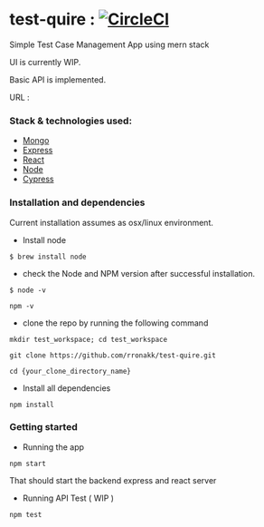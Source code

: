 # test-quire : [![CircleCI](https://circleci.com/gh/rronakk/test-quire.svg?style=svg)](https://circleci.com/gh/rronakk/test-quire)
Simple Test Case Management App using mern stack

UI is currently WIP.

Basic API is implemented.

URL : 

### Stack & technologies used:
* [Mongo](https://www.mongodb.com/) 
* [Express](https://expressjs.com/)
* [React](https://reactjs.org/)
* [Node](https://nodejs.org/en/)
* [Cypress](https://www.cypress.io/)

### Installation and dependencies

Current installation assumes as osx/linux environment.

* Install node 
```
$ brew install node

```
* check the Node and NPM version after successful installation.

```
$ node -v
```
```
npm -v
```
* clone the repo by running the following command
```
mkdir test_workspace; cd test_workspace

git clone https://github.com/rronakk/test-quire.git

cd {your_clone_directory_name}
```

* Install all dependencies
```
npm install
```
### Getting started

* Running the app
```
npm start
```
That should start the backend express and react server

* Running API Test ( WIP )
```
npm test
```

 